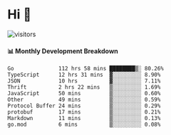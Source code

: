 # Hi 👋
 
![visitors](https://visitor-badge.glitch.me/badge?page_id=sorcererxw.sorcererx)

#### 📊 Monthly Development Breakdown

<!--START_SECTION:waka-->
```text
Go              112 hrs 58 mins ████████▒░ 80.26%
TypeScript      12 hrs 31 mins  ▓░░░░░░░░░ 8.90%
JSON            10 hrs          ▓░░░░░░░░░ 7.11%
Thrift          2 hrs 22 mins   ▒░░░░░░░░░ 1.69%
JavaScript      50 mins         ▒░░░░░░░░░ 0.60%
Other           49 mins         ▒░░░░░░░░░ 0.59%
Protocol Buffer 24 mins         ▒░░░░░░░░░ 0.29%
protobuf        17 mins         ▒░░░░░░░░░ 0.21%
Markdown        11 mins         ▒░░░░░░░░░ 0.13%
go.mod          6 mins          ▒░░░░░░░░░ 0.08%
```
<!--END_SECTION:waka-->
